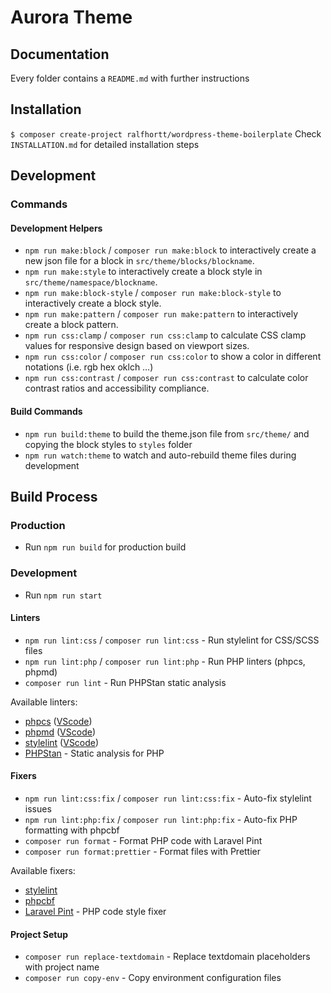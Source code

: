 # Aurora Theme

## Documentation

Every folder contains a `README.md` with further instructions

## Installation

`$ composer create-project ralfhortt/wordpress-theme-boilerplate`
Check `INSTALLATION.md` for detailed installation steps

## Development

### Commands

#### Development Helpers

-   `npm run make:block` / `composer run make:block` to interactively create a new json file for a block in `src/theme/blocks/blockname`.
-   `npm run make:style` to interactively create a block style in `src/theme/namespace/blockname`.
-   `npm run make:block-style` / `composer run make:block-style` to interactively create a block style.
-   `npm run make:pattern` / `composer run make:pattern` to interactively create a block pattern.
-   `npm run css:clamp` / `composer run css:clamp` to calculate CSS clamp values for responsive design based on viewport sizes.
-   `npm run css:color` / `composer run css:color` to show a color in different notations (i.e. rgb hex oklch …)
-   `npm run css:contrast` / `composer run css:contrast` to calculate color contrast ratios and accessibility compliance.

#### Build Commands

-   `npm run build:theme` to build the theme.json file from `src/theme/` and copying the block styles to `styles` folder
-   `npm run watch:theme` to watch and auto-rebuild theme files during development

## Build Process

### Production

-   Run `npm run build` for production build

### Development

-   Run `npm run start`

#### Linters

-   `npm run lint:css` / `composer run lint:css` - Run stylelint for CSS/SCSS files
-   `npm run lint:php` / `composer run lint:php` - Run PHP linters (phpcs, phpmd)
-   `composer run lint` - Run PHPStan static analysis

Available linters:
-   [phpcs](https://github.com/squizlabs/PHP_CodeSniffer) ([VScode](https://marketplace.visualstudio.com/items?itemName=ikappas.phpcs))
-   [phpmd](https://phpmd.org/) ([VScode](https://marketplace.visualstudio.com/items?itemName=ecodes.vscode-phpmd))
-   [stylelint](https://stylelint.io/) ([VScode](https://marketplace.visualstudio.com/items?itemName=shinnn.stylelint))
-   [PHPStan](https://phpstan.org/) - Static analysis for PHP

#### Fixers

-   `npm run lint:css:fix` / `composer run lint:css:fix` - Auto-fix stylelint issues
-   `npm run lint:php:fix` / `composer run lint:php:fix` - Auto-fix PHP formatting with phpcbf
-   `composer run format` - Format PHP code with Laravel Pint
-   `composer run format:prettier` - Format files with Prettier

Available fixers:
-   [stylelint](https://stylelint.io/)
-   [phpcbf](https://github.com/squizlabs/PHP_CodeSniffer/wiki/Fixing-Errors-Automatically)
-   [Laravel Pint](https://github.com/laravel/pint) - PHP code style fixer

#### Project Setup

-   `composer run replace-textdomain` - Replace textdomain placeholders with project name
-   `composer run copy-env` - Copy environment configuration files
